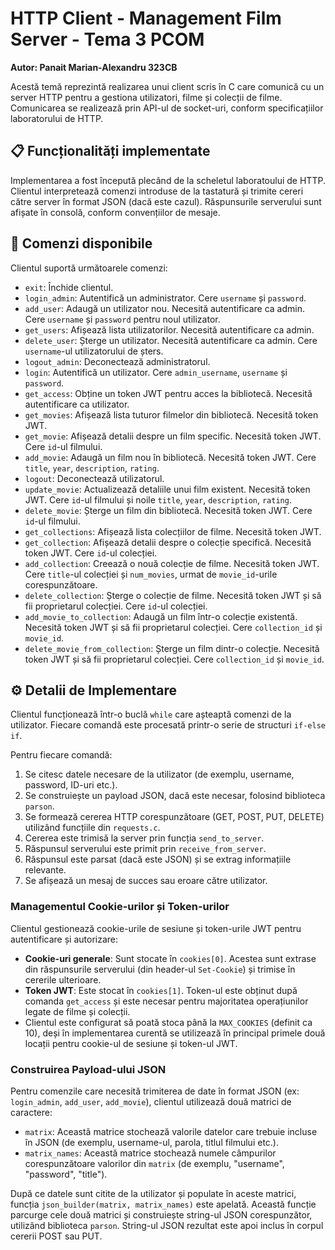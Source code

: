 # HTTP Client - Management Film Server - Tema 3 PCOM

**Autor: Panait Marian-Alexandru 323CB**

Acestă temă reprezintă realizarea unui client scris în C care comunică cu un server HTTP pentru a gestiona utilizatori, filme și colecții de filme. Comunicarea se realizează prin API-ul de socket-uri, conform specificațiilor laboratorului de HTTP.

## 📋 Funcționalități implementate

Implementarea a fost începută plecând de la scheletul laboratoului de HTTP. 
Clientul interpretează comenzi introduse de la tastatură și trimite cereri către server în format JSON (dacă este cazul). Răspunsurile serverului sunt afișate în consolă, conform convențiilor de mesaje.

## 📜 Comenzi disponibile

Clientul suportă următoarele comenzi:

*   `exit`: Închide clientul.
*   `login_admin`: Autentifică un administrator. Cere `username` și `password`.
*   `add_user`: Adaugă un utilizator nou. Necesită autentificare ca admin. Cere `username` și `password` pentru noul utilizator.
*   `get_users`: Afișează lista utilizatorilor. Necesită autentificare ca admin.
*   `delete_user`: Șterge un utilizator. Necesită autentificare ca admin. Cere `username`-ul utilizatorului de șters.
*   `logout_admin`: Deconectează administratorul.
*   `login`: Autentifică un utilizator. Cere `admin_username`, `username` și `password`.
*   `get_access`: Obține un token JWT pentru acces la bibliotecă. Necesită autentificare ca utilizator.
*   `get_movies`: Afișează lista tuturor filmelor din bibliotecă. Necesită token JWT.
*   `get_movie`: Afișează detalii despre un film specific. Necesită token JWT. Cere `id`-ul filmului.
*   `add_movie`: Adaugă un film nou în bibliotecă. Necesită token JWT. Cere `title`, `year`, `description`, `rating`.
*   `logout`: Deconectează utilizatorul.
*   `update_movie`: Actualizează detaliile unui film existent. Necesită token JWT. Cere `id`-ul filmului și noile `title`, `year`, `description`, `rating`.
*   `delete_movie`: Șterge un film din bibliotecă. Necesită token JWT. Cere `id`-ul filmului.
*   `get_collections`: Afișează lista colecțiilor de filme. Necesită token JWT.
*   `get_collection`: Afișează detalii despre o colecție specifică. Necesită token JWT. Cere `id`-ul colecției.
*   `add_collection`: Creează o nouă colecție de filme. Necesită token JWT. Cere `title`-ul colecției și `num_movies`, urmat de `movie_id`-urile corespunzătoare.
*   `delete_collection`: Șterge o colecție de filme. Necesită token JWT și să fii proprietarul colecției. Cere `id`-ul colecției.
*   `add_movie_to_collection`: Adaugă un film într-o colecție existentă. Necesită token JWT și să fii proprietarul colecției. Cere `collection_id` și `movie_id`.
*   `delete_movie_from_collection`: Șterge un film dintr-o colecție. Necesită token JWT și să fii proprietarul colecției. Cere `collection_id` și `movie_id`.

## ⚙️ Detalii de Implementare

Clientul funcționează într-o buclă `while` care așteaptă comenzi de la utilizator. Fiecare comandă este procesată printr-o serie de structuri `if-else if`.

Pentru fiecare comandă:
1.  Se citesc datele necesare de la utilizator (de exemplu, username, password, ID-uri etc.).
2.  Se construiește un payload JSON, dacă este necesar, folosind biblioteca `parson`.
3.  Se formează cererea HTTP corespunzătoare (GET, POST, PUT, DELETE) utilizând funcțiile din `requests.c`.
4.  Cererea este trimisă la server prin funcția `send_to_server`.
5.  Răspunsul serverului este primit prin `receive_from_server`.
6.  Răspunsul este parsat (dacă este JSON) și se extrag informațiile relevante.
7.  Se afișează un mesaj de succes sau eroare către utilizator.

### Managementul Cookie-urilor și Token-urilor

Clientul gestionează cookie-urile de sesiune și token-urile JWT pentru autentificare și autorizare:

*   **Cookie-uri generale**: Sunt stocate în `cookies[0]`. Acestea sunt extrase din răspunsurile serverului (din header-ul `Set-Cookie`) și trimise în cererile ulterioare.
*   **Token JWT**: Este stocat în `cookies[1]`. Token-ul este obținut după comanda `get_access` și este necesar pentru majoritatea operațiunilor legate de filme și colecții.
*   Clientul este configurat să poată stoca până la `MAX_COOKIES` (definit ca 10), deși în implementarea curentă se utilizează în principal primele două locații pentru cookie-ul de sesiune și token-ul JWT.

### Construirea Payload-ului JSON

Pentru comenzile care necesită trimiterea de date în format JSON (ex: `login_admin`, `add_user`, `add_movie`), clientul utilizează două matrici de caractere:

*   `matrix`: Această matrice stochează valorile datelor care trebuie incluse în JSON (de exemplu, username-ul, parola, titlul filmului etc.).
*   `matrix_names`: Această matrice stochează numele câmpurilor corespunzătoare valorilor din `matrix` (de exemplu, "username", "password", "title").

După ce datele sunt citite de la utilizator și populate în aceste matrici, funcția `json_builder(matrix, matrix_names)` este apelată. Această funcție parcurge cele două matrici și construiește string-ul JSON corespunzător, utilizând biblioteca `parson`. String-ul JSON rezultat este apoi inclus în corpul cererii POST sau PUT.
